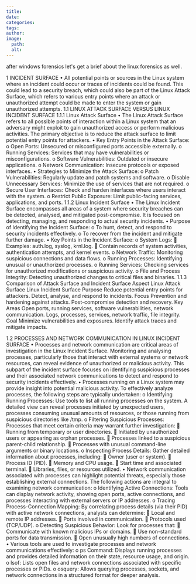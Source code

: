 ```yaml
---
title: 
date: 
categories: 
tags: 
author: 
image:
  path: 
  alt: 
---
```

after windows forensics let's get a brief about the linux forensics as well. 

1	INCIDENT SURFACE 
•	All potential points or sources in the Linux system where an incident could occur or traces of incidents could be found. This could lead to a security breach, which could also be part of the Linux Attack Surface, which refers to various entry points where an attack or unauthorized attempt could be made to enter the system or gain unauthorized attempts.
1.1	LINUX ATTACK SURFACE VERSUS LINUX INCIDENT SURFACE 
1.1.1	Linux Attack Surface
•	The Linux Attack Surface refers to all possible points of interaction within a Linux system that an adversary might exploit to gain unauthorized access or perform malicious activities. The primary objective is to reduce the attack surface to limit potential entry points for attackers.
•	Key Entry Points in the Attack Surface:
o	Open Ports: Unsecured or misconfigured ports accessible externally.
o	Running Services: Services that may have vulnerabilities or misconfigurations.
o	Software Vulnerabilities: Outdated or insecure applications.
o	Network Communication: Insecure protocols or exposed interfaces.
•	Strategies to Minimize the Attack Surface:
o	Patch Vulnerabilities: Regularly update and patch systems and software.
o	Disable Unnecessary Services: Minimize the use of services that are not required.
o	Secure User Interfaces: Check and harden interfaces where users interact with the system.
o	Restrict Public Exposure: Limit public-facing services, applications, and ports.
1.1.2	Linux Incident Surface
•	The Linux Incident Surface encompasses all areas of a system where security breaches can be detected, analysed, and mitigated post-compromise. It is focused on detecting, managing, and responding to actual security incidents.
•	Purpose of Identifying the Incident Surface:
o	To hunt, detect, and respond to security incidents effectively.
o	To recover from the incident and mitigate further damage.
•	Key Points in the Incident Surface:
o	System Logs: 
	Examples: auth.log, syslog, krnl.log.
	Contain records of system activities, authentication attempts, and kernel events.
o	Network Traffic: Monitoring suspicious connections and data flows.
o	Running Processes: Identifying unusual or unauthorized processes.
o	Running Services: Checking services for unauthorized modifications or suspicious activity.
o	File and Process Integrity: Detecting unauthorized changes to critical files and binaries.
1.1.3	Comparison of Attack Surface and Incident Surface
Aspect	Linux Attack Surface	Linux Incident Surface
Purpose	Reduce potential entry points for attackers.	Detect, analyse, and respond to incidents.
Focus	Prevention and hardening against attacks.	Post-compromise detection and recovery.
Key Areas	Open ports, running services, software vulnerabilities, network communication.	Logs, processes, services, network traffic, file integrity.
Goal	Minimize vulnerabilities and exposures.	Identify attack traces and mitigate impacts.

1.2	PROCESSES AND NETWORK COMMUNICATION IN LINUX INCIDENT SURFACE
•	Processes and network communication are critical areas of investigation in the Linux Incident Surface. Monitoring and analysing processes, particularly those that interact with external systems or network resources, can reveal evidence of unauthorized or malicious activity. This subpart of the incident surface focuses on identifying suspicious processes and their associated network communications to detect and respond to security incidents effectively.
•	Processes running on a Linux system may provide insight into potential malicious activity. To effectively analyze processes, the following steps are typically undertaken:
o	Identifying Running Processes: Use tools to list all running processes on the system. A detailed view can reveal processes initiated by unexpected users, processes consuming unusual amounts of resources, or those running from suspicious directories like /tmp.
o	Filtering Suspicious Processes: Processes that meet certain criteria may warrant further investigation:
	Running from temporary or user directories.
	Initiated by unauthorized users or appearing as orphan processes.
	Processes linked to a suspicious parent-child relationship.
	Processes with unusual command-line arguments or binary locations.
o	Inspecting Process Details: Gather detailed information about processes, including:
	Owner (user or system).
	Process ID (PID).
	Memory and CPU usage.
	Start time and associated terminal.
	Libraries, files, or resources utilized.
•	Network communication associated with processes can highlight potential threats, especially those establishing external connections. The following actions are integral to examining network communication:
o	Identifying Active Connections: Tools can display network activity, showing open ports, active connections, and processes interacting with external servers or IP addresses.
o	Tracing Process-Connection Mapping: By correlating process details (via their PID) with active network connections, analysts can determine:
	Local and remote IP addresses.
	Ports involved in communication.
	Protocols used (TCP/UDP).
o	Detecting Suspicious Behavior: Look for processes that:
	Communicate with known malicious IPs or domains.
	Use non-standard ports for data transmission.
	Open unusually high numbers of connections.
•	Various tools are used to investigate processes and network communications effectively:
o	ps Command: Displays running processes and provides detailed information on their state, resource usage, and origin.
o	lsof: Lists open files and network connections associated with specific processes or PIDs.
o	osquery: Allows querying processes, sockets, and network connections in a structured format for deeper analysis.


